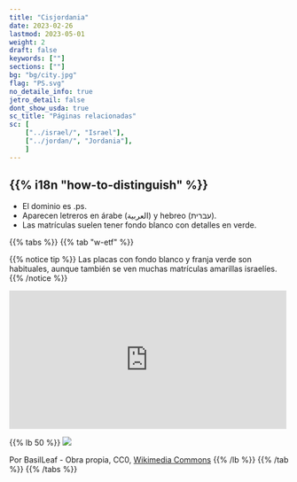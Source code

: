 ```yaml
---
title: "Cisjordania"
date: 2023-02-26
lastmod: 2023-05-01
weight: 2
draft: false
keywords: [""]
sections: [""]
bg: "bg/city.jpg"
flag: "PS.svg"
no_detaile_info: true
jetro_detail: false
dont_show_usda: true
sc_title: "Páginas relacionadas"
sc: [
    ["../israel/", "Israel"],
    ["../jordan/", "Jordania"],
    ]
---
```


<div class="main-desciption country-description">
    <h2 class="section-title">{{% i18n "how-to-distinguish" %}}</h2>
    <ul class="rule-list">
        <li>El dominio es <span class="quiz">.ps</span>.</li>
        <li>Aparecen letreros en árabe (العربية‎) y hebreo (עברית).</li>
        <li>Las matrículas suelen tener fondo <span class="quiz">blanco</span> con detalles en <span class="quiz">verde</span>.</li>
    </ul>
</div>

{{% tabs %}}
{{% tab "w-etf" %}}

{{% notice tip %}}
Las placas con fondo <span class="quiz">blanco</span> y franja <span class="quiz">verde</span> son habituales, aunque también se ven muchas matrículas amarillas israelíes.
{{% /notice %}}
<div class="googlemap-if">
<iframe src="https://www.google.com/maps/embed?pb=!4v1683474785152!6m8!1m7!1sqlv44ygxflBLfq7Jea_p8g!2m2!1d31.91934158590803!2d35.20715477458318!3f49.20218612057827!4f-12.96017591840446!5f2.8721873220127905" width="500" height="250" style="border:0;" allowfullscreen="" loading="lazy" referrerpolicy="no-referrer-when-downgrade"></iframe>
</div>

{{% lb 50 %}}
![](/rule/middle_east/palestine/2023-05-08-00-54-27.png)

Por BasilLeaf - Obra propia, CC0, <a href="https://commons.wikimedia.org/w/index.php?curid=113341446">Wikimedia Commons</a>
{{% /lb %}}
{{% /tab %}}
{{% /tabs  %}}
